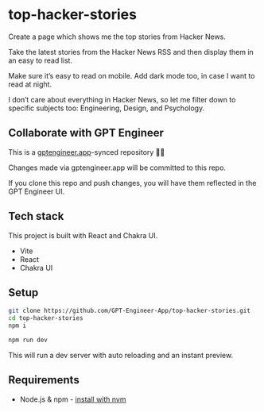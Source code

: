 # top-hacker-stories

Create a page which shows me the top stories from Hacker News.

Take the latest stories from the Hacker News RSS and then display them in an easy to read list.

Make sure it’s easy to read on mobile. Add dark mode too, in case I want to read at night.

I don’t care about everything in Hacker News, so let me filter down to specific subjects too: Engineering, Design, and Psychology.

## Collaborate with GPT Engineer

This is a [gptengineer.app](https://gptengineer.app)-synced repository 🌟🤖

Changes made via gptengineer.app will be committed to this repo.

If you clone this repo and push changes, you will have them reflected in the GPT Engineer UI.

## Tech stack

This project is built with React and Chakra UI.

- Vite
- React
- Chakra UI

## Setup

```sh
git clone https://github.com/GPT-Engineer-App/top-hacker-stories.git
cd top-hacker-stories
npm i
```

```sh
npm run dev
```

This will run a dev server with auto reloading and an instant preview.

## Requirements

- Node.js & npm - [install with nvm](https://github.com/nvm-sh/nvm#installing-and-updating)
